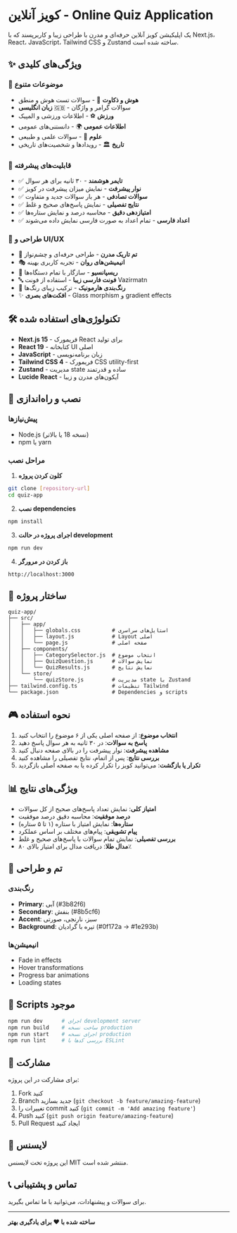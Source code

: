 # کویز آنلاین - Online Quiz Application

یک اپلیکیشن کویز آنلاین حرفه‌ای و مدرن با طراحی زیبا و کاربرپسند که با Next.js، React، JavaScript، Tailwind CSS و Zustand ساخته شده است.

## ✨ ویژگی‌های کلیدی

### 🎯 **موضوعات متنوع**
- **هوش و ذکاوت** 🧠 - سوالات تست هوش و منطق
- **زبان انگلیسی** 🇬🇧 - سوالات گرامر و واژگان
- **ورزش** ⚽ - اطلاعات ورزشی و المپیک
- **اطلاعات عمومی** 🌍 - دانستنی‌های عمومی
- **علوم** 🔬 - سوالات علمی و طبیعی
- **تاریخ** 🏛️ - رویدادها و شخصیت‌های تاریخی

### 🚀 **قابلیت‌های پیشرفته**
- ✅ **تایمر هوشمند** - ۳۰ ثانیه برای هر سوال
- ✅ **نوار پیشرفت** - نمایش میزان پیشرفت در کویز
- ✅ **سوالات تصادفی** - هر بار سوالات جدید و متفاوت
- ✅ **نتایج تفصیلی** - نمایش پاسخ‌های صحیح و غلط
- ✅ **امتیازدهی دقیق** - محاسبه درصد و نمایش ستاره‌ها
- ✅ **اعداد فارسی** - تمام اعداد به صورت فارسی نمایش داده می‌شوند

### 🎨 **طراحی و UI/UX**
- 🌙 **تم تاریک مدرن** - طراحی حرفه‌ای و چشم‌نواز
- 🎭 **انیمیشن‌های روان** - تجربه کاربری بهینه
- 📱 **ریسپانسیو** - سازگار با تمام دستگاه‌ها
- 🔤 **فونت فارسی زیبا** - استفاده از فونت Vazirmatn
- 🌈 **رنگ‌بندی هارمونیک** - ترکیب زیبای رنگ‌ها
- ✨ **افکت‌های بصری** - Glass morphism و gradient effects

## 🛠️ تکنولوژی‌های استفاده شده

- **Next.js 15** - فریمورک React برای تولید
- **React 19** - کتابخانه UI اصلی
- **JavaScript** - زبان برنامه‌نویسی
- **Tailwind CSS 4** - فریمورک CSS utility-first
- **Zustand** - مدیریت state ساده و قدرتمند
- **Lucide React** - آیکون‌های مدرن و زیبا

## 🚀 نصب و راه‌اندازی

### پیش‌نیازها
- Node.js (نسخه 18 یا بالاتر)
- npm یا yarn

### مراحل نصب

1. **کلون کردن پروژه**
```bash
git clone [repository-url]
cd quiz-app
```

2. **نصب dependencies**
```bash
npm install
```

3. **اجرای پروژه در حالت development**
```bash
npm run dev
```

4. **باز کردن در مرورگر**
```
http://localhost:3000
```

## 📁 ساختار پروژه

```
quiz-app/
├── src/
│   ├── app/
│   │   ├── globals.css          # استایل‌های سراسری
│   │   ├── layout.js            # Layout اصلی
│   │   └── page.js              # صفحه اصلی
│   ├── components/
│   │   ├── CategorySelector.js  # انتخاب موضوع
│   │   ├── QuizQuestion.js      # نمایش سوالات
│   │   └── QuizResults.js       # نمایش نتایج
│   └── store/
│       └── quizStore.js         # مدیریت state با Zustand
├── tailwind.config.ts           # تنظیمات Tailwind
└── package.json                 # Dependencies و scripts
```

## 🎮 نحوه استفاده

1. **انتخاب موضوع**: از صفحه اصلی یکی از ۶ موضوع را انتخاب کنید
2. **پاسخ به سوالات**: در ۳۰ ثانیه به هر سوال پاسخ دهید
3. **مشاهده پیشرفت**: نوار پیشرفت را در بالای صفحه دنبال کنید
4. **بررسی نتایج**: پس از اتمام، نتایج تفصیلی را مشاهده کنید
5. **تکرار یا بازگشت**: می‌توانید کویز را تکرار کرده یا به صفحه اصلی بازگردید

## 📊 ویژگی‌های نتایج

- **امتیاز کلی**: نمایش تعداد پاسخ‌های صحیح از کل سوالات
- **درصد موفقیت**: محاسبه دقیق درصد موفقیت
- **ستاره‌ها**: نمایش امتیاز با ستاره (۱ تا ۵ ستاره)
- **پیام تشویقی**: پیام‌های مختلف بر اساس عملکرد
- **بررسی تفصیلی**: نمایش تمام سوالات با پاسخ‌های صحیح و غلط
- **مدال طلا**: دریافت مدال برای امتیاز بالای ۸۰٪

## 🎨 تم و طراحی

### رنگ‌بندی
- **Primary**: آبی (#3b82f6)
- **Secondary**: بنفش (#8b5cf6)
- **Accent**: سبز، نارنجی، صورتی
- **Background**: تیره با گرادیان (#0f172a → #1e293b)

### انیمیشن‌ها
- Fade in effects
- Hover transformations
- Progress bar animations
- Loading states

## 🔧 Scripts موجود

```bash
npm run dev      # اجرای development server
npm run build    # ساخت نسخه production
npm run start    # اجرای نسخه production
npm run lint     # بررسی کدها با ESLint
```

## 🤝 مشارکت

برای مشارکت در این پروژه:

1. Fork کنید
2. Branch جدید بسازید (`git checkout -b feature/amazing-feature`)
3. تغییرات را commit کنید (`git commit -m 'Add amazing feature'`)
4. Push کنید (`git push origin feature/amazing-feature`)
5. Pull Request ایجاد کنید

## 📝 لایسنس

این پروژه تحت لایسنس MIT منتشر شده است.

## 📞 تماس و پشتیبانی

برای سوالات و پیشنهادات، می‌توانید با ما تماس بگیرید.

---

**ساخته شده با ❤️ برای یادگیری بهتر**
